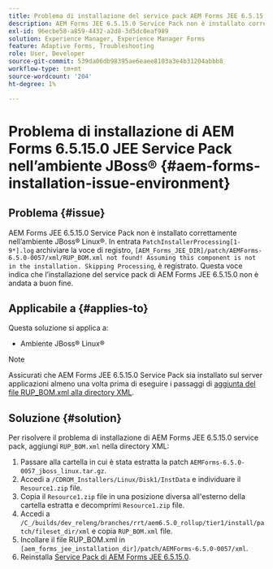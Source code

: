 ```yaml
---
title: Problema di installazione del service pack AEM Forms JEE 6.5.15.0 nell’ambiente JBoss® Linux®
description: AEM Forms JEE 6.5.15.0 Service Pack non è installato correttamente nell’ambiente JBoss® Linux®. Eventuali modifiche delle patch non vengono applicate al server applicazioni. Aggiungi il file "RUP_BOM.xml" alla directory XML.
exl-id: 96ecbe58-a859-4432-a2d8-3d5dc0eaf989
solution: Experience Manager, Experience Manager Forms
feature: Adaptive Forms, Troubleshooting
role: User, Developer
source-git-commit: 539da06db98395ae6eaee8103a3e4b31204abbb8
workflow-type: tm+mt
source-wordcount: '204'
ht-degree: 1%

---
```


# Problema di installazione di AEM Forms 6.5.15.0 JEE Service Pack nell’ambiente JBoss® {#aem-forms-installation-issue-environment}

## Problema   {#issue}

AEM Forms JEE 6.5.15.0 Service Pack non è installato correttamente nell’ambiente JBoss® Linux®. In entrata `PatchInstallerProcessing[1-9*].log` archiviare la voce di registro, `[AEM_Forms_JEE_DIR]/patch/AEMForms-6.5.0-0057/xml/RUP_BOM.xml not found! Assuming this component is not in the installation. Skipping Processing`, è registrato. Questa voce indica che l’installazione del service pack di AEM Forms JEE 6.5.15.0 non è andata a buon fine.

## Applicabile a {#applies-to}

Questa soluzione si applica a:
* Ambiente JBoss® Linux®

>[!NOTE]
>
> Assicurati che AEM Forms JEE 6.5.15.0 Service Pack sia installato sul server applicazioni almeno una volta prima di eseguire i passaggi di [aggiunta del file RUP_BOM.xml alla directory XML](#solution-solution).

## Soluzione {#solution}

Per risolvere il problema di installazione di AEM Forms JEE 6.5.15.0 service pack, aggiungi `RUP_BOM.xml` nella directory XML:
1. Passare alla cartella in cui è stata estratta la patch `AEMForms-6.5.0-0057_jboss_linux.tar.gz`.
1. Accedi a `/CDROM_Installers/Linux/Disk1/InstData` e individuare il `Resource1.zip` file.
1. Copia il `Resource1.zip` file in una posizione diversa all&#39;esterno della cartella estratta e decomprimi `Resource1.zip` file.
1. Accedi a `/C_/builds/dev_releng/branches/rrt/aem6.5.0_rollup/tier1/install/patch/fileset_dir/xml` e copia `RUP_BOM.xml` file.
1. Incollare il file RUP_BOM.xml in `[aem_forms_jee_installation_dir]/patch/AEMForms-6.5.0-0057/xml`.
1. Reinstalla [Service Pack di AEM Forms JEE 6.5.15.0](https://experienceleague.adobe.com/docs/experience-manager-release-information/aem-release-updates/forms-updates/aem-forms-releases.html).
